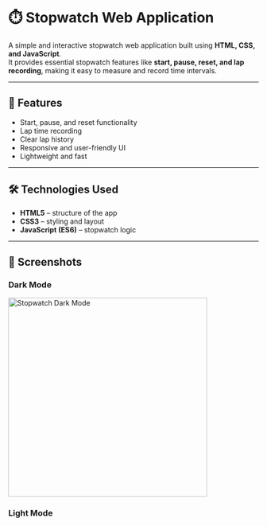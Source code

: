 # ⏱️ Stopwatch Web Application

A simple and interactive stopwatch web application built using **HTML, CSS, and JavaScript**.  
It provides essential stopwatch features like **start, pause, reset, and lap recording**, making it easy to measure and record time intervals.

---

## 🚀 Features
- Start, pause, and reset functionality  
- Lap time recording  
- Clear lap history  
- Responsive and user-friendly UI  
- Lightweight and fast  

---

## 🛠️ Technologies Used
- **HTML5** – structure of the app  
- **CSS3** – styling and layout  
- **JavaScript (ES6)** – stopwatch logic  

---

## 📸 Screenshots

### Dark Mode  
<img src="screenshots/dark-mode.png" width="400" alt="Stopwatch Dark Mode">

### Light Mode  

